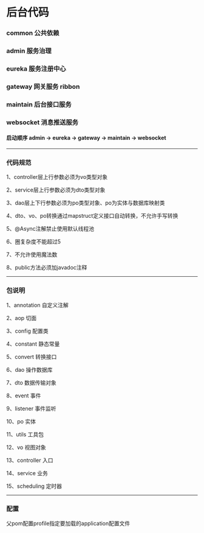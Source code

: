 # 后台代码

### common 公共依赖
### admin 服务治理
### eureka 服务注册中心
### gateway 网关服务 ribbon
### maintain 后台接口服务
### websocket 消息推送服务

#### 启动顺序 admin -> eureka -> gateway -> maintain -> websocket

----------------

### 代码规范
 1、controller层上行参数必须为vo类型对象
 
 2、service层上行参数必须为dto类型对象
 
 3、dao层上下行参数必须为po类型对象、po为实体与数据库映射类
 
 4、dto、vo、po转换通过mapstruct定义接口自动转换，不允许手写转换
 
 5、@Async注解禁止使用默认线程池
 
 6、圈复杂度不能超过5
 
 7、不允许使用魔法数

 8、public方法必须加javadoc注释

 ----------------

### 包说明
 
 1、annotation 自定义注解
 
 2、aop 切面
 
 3、config 配置类
 
 4、constant 静态常量
 
 5、convert 转换接口
 
 6、dao 操作数据库
 
 7、dto 数据传输对象
 
 8、event 事件
 
 9、listener 事件监听
 
 10、po 实体
 
 11、utils 工具包
 
 12、vo 视图对象
 
 13、controller 入口
 
 14、service 业务
 
 15、scheduling 定时器

 ----------------

### 配置
 父pom配置profile指定要加载的application配置文件